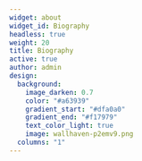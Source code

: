 ```yaml
---
widget: about
widget_id: Biography
headless: true
weight: 20
title: Biography
active: true
author: admin
design:
  background:
    image_darken: 0.7
    color: "#a63939"
    gradient_start: "#dfa0a0"
    gradient_end: "#f17979"
    text_color_light: true
    image: wallhaven-p2emv9.png
  columns: "1"
---
```

